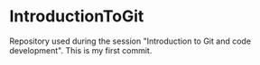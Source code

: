 # IntroductionToGit
Repository used during the session "Introduction to Git and code development".
This is my first commit.
